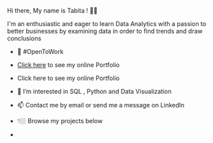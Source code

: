 Hi there, My name is Tabita ! 👋🏾

I'm an enthusiastic and eager to learn Data Analytics with a passion to better businesses  by examining data  in order to find trends and draw conclusions 

* 🌱 #OpenToWork
* [Click here](https://www.tabitacharles.com/) to see my online Portfolio

*  Click here to see my online Portfolio 
*  👀 I’m interested in SQL , Python and Data Visualization 
* 📫 Contact me by email or send me a message on LinkedIn
* 👇🏼 Browse my projects below 
* 
<!---
tabitac/tabitac is a ✨ special ✨ repository because its `README.md` (this file) appears on your GitHub profile.
You can click the Preview link to take a look at your changes.
--->
